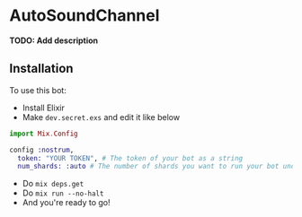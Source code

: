 # AutoSoundChannel

**TODO: Add description**

## Installation

To use this bot:
- Install Elixir
- Make `dev.secret.exs` and edit it like below

```elixir
import Mix.Config

config :nostrum,
  token: "YOUR TOKEN", # The token of your bot as a string
  num_shards: :auto # The number of shards you want to run your bot under, or :auto.
```

- Do `mix deps.get`
- Do `mix run --no-halt`
- And you're ready to go!
